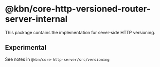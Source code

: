 # @kbn/core-http-versioned-router-server-internal

This package contains the implementation for sever-side HTTP versioning.

## Experimental

See notes in `@kbn/core-http-server/src/versioning`